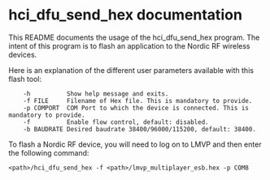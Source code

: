 hci_dfu_send_hex documentation
===

This README documents the usage of the hci_dfu_send_hex program.  The intent of this program is to flash an application to the Nordic RF wireless devices.

Here is an explanation of the different user parameters available with this flash tool:
```
    -h      	Show help message and exits.
    -f FILE     Filename of Hex file. This is mandatory to provide.
    -p COMPORT  COM Port to which the device is connected. This is mandatory to provide.
    -f          Enable flow control, default: disabled.
    -b BAUDRATE Desired baudrate 38400/96000/115200, default: 38400.
```

To flash a Nordic RF device, you will need to log on to LMVP and then enter the following command:
```
<path>/hci_dfu_send_hex -f <path>/lmvp_multiplayer_esb.hex -p COM8
```
